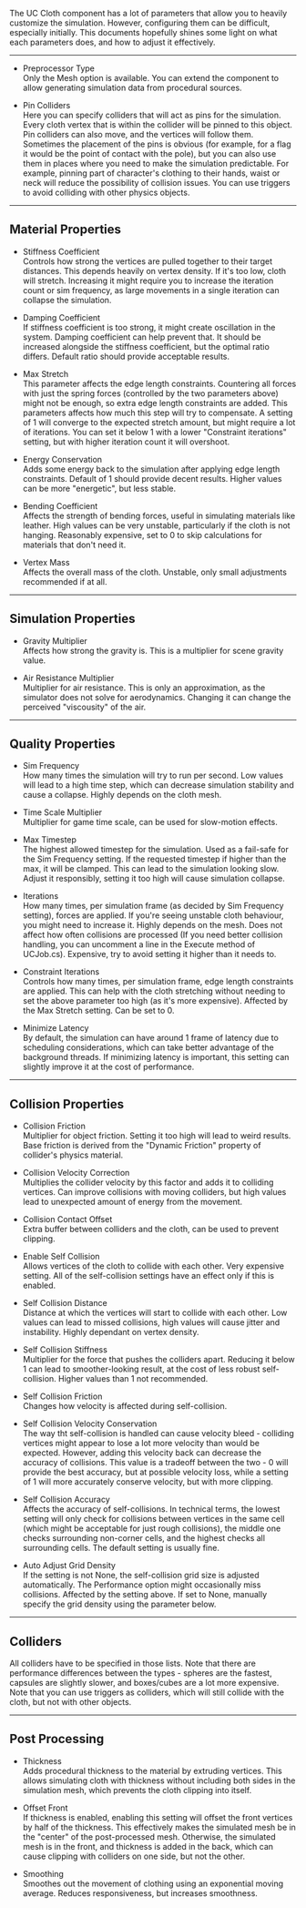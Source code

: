 The UC Cloth component has a lot of parameters that allow you to heavily customize the simulation. However, configuring them can be difficult, especially initially. This documents hopefully shines some light on what each parameters does, and how to adjust it effectively.

---
- Preprocessor Type <br>
Only the Mesh option is available. You can extend the component to allow generating simulation data from procedural sources.

- Pin Colliders <br>
Here you can specify colliders that will act as pins for the simulation. Every cloth vertex that is within the collider will be pinned to this object. Pin colliders can also move, and the vertices will follow them. Sometimes the placement of the pins is obvious (for example, for a flag it would be the point of contact with the pole), but you can also use them in places where you need to make the simulation predictable. For example, pinning part of character's clothing to their hands, waist or neck will reduce the possibility of collision issues. You can use triggers to avoid colliding with other physics objects.


---
## Material Properties
- Stiffness Coefficient <br>
Controls how strong the vertices are pulled together to their target distances. This depends heavily on vertex density. If it's too low, cloth will stretch. Increasing it might require you to increase the iteration count or sim frequency, as large movements in a single iteration can collapse the simulation.

- Damping Coefficient <br>
If stiffness coefficient is too strong, it might create oscillation in the system. Damping coefficient can help prevent that. It should be increased alongside the stiffness coefficient, but the optimal ratio differs. Default ratio should provide acceptable results.

- Max Stretch <br>
This parameter affects the edge length constraints. Countering all forces with just the spring forces (controlled by the two parameters above) might not be enough, so extra edge length constraints are added. This parameters affects how much this step will try to compensate. A setting of 1 will converge to the expected stretch amount, but might require a lot of iterations. You can set it below 1 with a lower "Constraint iterations" setting, but with higher iteration count it will overshoot.

- Energy Conservation <br>
Adds some energy back to the simulation after applying edge length constraints. Default of 1 should provide decent results. Higher values can be more "energetic", but less stable.

- Bending Coefficient <br>
Affects the strength of bending forces, useful in simulating materials like leather. High values can be very unstable, particularly if the cloth is not hanging. Reasonably expensive, set to 0 to skip calculations for materials that don't need it.

- Vertex Mass <br>
Affects the overall mass of the cloth. Unstable, only small adjustments recommended if at all.


---
## Simulation Properties
- Gravity Multiplier <br>
Affects how strong the gravity is. This is a multiplier for scene gravity value.

- Air Resistance Multiplier <br>
Multiplier for air resistance. This is only an approximation, as the simulator does not solve for aerodynamics. Changing it can change the perceived "viscousity" of the air.


---
## Quality Properties
- Sim Frequency <br>
How many times the simulation will try to run per second. Low values will lead to a high time step, which can decrease simulation stability and cause a collapse. Highly depends on the cloth mesh.

- Time Scale Multiplier <br>
Multiplier for game time scale, can be used for slow-motion effects.

- Max Timestep <br>
The highest allowed timestep for the simulation. Used as a fail-safe for the Sim Frequency setting. If the requested timestep if higher than the max, it will be clamped. This can lead to the simulation looking slow. Adjust it responsibly, setting it too high will cause simulation collapse.

- Iterations <br>
How many times, per simulation frame (as decided by Sim Frequency setting), forces are applied. If you're seeing unstable cloth behaviour, you might need to increase it. Highly depends on the mesh. Does not affect how often collisions are processed (If you need better collision handling, you can uncomment a line in the Execute method of UCJob.cs). Expensive, try to avoid setting it higher than it needs to.

- Constraint Iterations <br>
Controls how many times, per simulation frame, edge length constraints are applied. This can help with the cloth stretching without needing to set the above parameter too high (as it's more expensive). Affected by the Max Stretch setting. Can be set to 0.

- Minimize Latency <br>
By default, the simulation can have around 1 frame of latency due to scheduling considerations, which can take better advantage of the background threads. If minimizing latency is important, this setting can slightly improve it at the cost of performance.


---
## Collision Properties
- Collision Friction <br>
Multiplier for object friction. Setting it too high will lead to weird results. Base friction is derived from the "Dynamic Friction" property of collider's physics material.

- Collision Velocity Correction <br>
Multiplies the collider velocity by this factor and adds it to colliding vertices. Can improve collisions with moving colliders, but high values lead to unexpected amount of energy from the movement.

- Collision Contact Offset <br>
Extra buffer between colliders and the cloth, can be used to prevent clipping.

- Enable Self Collision <br>
Allows vertices of the cloth to collide with each other. Very expensive setting. All of the self-collision settings have an effect only if this is enabled.

- Self Collision Distance <br>
Distance at which the vertices will start to collide with each other. Low values can lead to missed collisions, high values will cause jitter and instability. Highly dependant on vertex density.

- Self Collision Stiffness <br>
Multiplier for the force that pushes the colliders apart. Reducing it below 1 can lead to smoother-looking result, at the cost of less robust self-collision. Higher values than 1 not recommended.

- Self Collision Friction <br>
Changes how velocity is affected during self-collision.

- Self Collision Velocity Conservation <br>
The way tht self-collision is handled can cause velocity bleed - colliding vertices might appear to lose a lot more velocity than would be expected. However, adding this velocity back can decrease the accuracy of collisions. This value is a tradeoff between the two - 0 will provide the best accuracy, but at possible velocity loss, while a setting of 1 will more accurately conserve velocity, but with more clipping.

- Self Collision Accuracy <br>
Affects the accuracy of self-collisions. In technical terms, the lowest setting will only check for collisions between vertices in the same cell (which might be acceptable for just rough collisions), the middle one checks surrounding non-corner cells, and the highest checks all surrounding cells. The default setting is usually fine.

- Auto Adjust Grid Density<br>
If the setting is not None, the self-collision grid size is adjusted automatically. The Performance option might occasionally miss collisions. Affected by the setting above.
If set to None, manually specify the grid density using the parameter below.


---
## Colliders
All colliders have to be specified in those lists. Note that there are performance differences between the types - spheres are the fastest, capsules are slightly slower, and boxes/cubes are a lot more expensive. Note that you can use triggers as colliders, which will still collide with the cloth, but not with other objects. 


---
## Post Processing
- Thickness<br>
Adds procedural thickness to the material by extruding vertices. This allows simulating cloth with thickness without including both sides in the simulation mesh, which prevents the cloth clipping into itself.

- Offset Front<br>
If thickness is enabled, enabling this setting will offset the front vertices by half of the thickness. This effectively makes the simulated mesh be in the "center" of the post-processed mesh. Otherwise, the simulated mesh is in the front, and thickness is added in the back, which can cause clipping with colliders on one side, but not the other.

- Smoothing<br>
Smoothes out the movement of clothing using an exponential moving average. Reduces responsiveness, but increases smoothness.